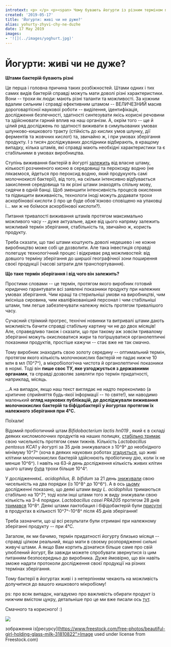 ```yaml
---
introtext: <p> </p> <p><span> Чому бувають йогурти із різним терміном придатності і чи справді "там нема живих бактерій"? Адже в ДСТУ пишуть про 14 днів! Справді – чому існують йогурти із різним терміном придатності, від чого це залежить та що нам, споживачам, з того?</span></p>
created: '2019-05-17'
title: 'Йогурти: живі чи не дуже?'
alias: yohurty-zhyvi-chy-ne-duzhe
date: 17 May 2019
images:
- '![](../images/yoghurt.jpg)'
---
```


# Йогурти: живі чи не дуже?

**Штами бактерій бувають різні**

Це перша і головна причина таких розбіжностей. Штами одних і тих самих видів бактерій справді можуть мати доволі різні характеристики. Вони -- трохи як люди: мають різні таланти та можливості. За кожним вдалим сильним і справді ефективним штамом -- ВЕЛИЧЕЗНИЙ масив дороговартісної наукової роботи -- виділення, ідентифікація, дослідження безпечності, здатності синтезувати якісь корисні речовини та здійснювати гарний вплив на наш організм. А, окрім того -- ще й цілий ряд досліджень по здатності виживати в симульованих умовах шлунково-кишкового тракту (стійкість до кислих умов шлунку, дії ферментів та жовчних кислот) та, звичайно ж, і при умовах зберігання продукту. І з тисяч досліджуваних дослідники відбирають, в кращому випадку, кілька штамів, які справді мають необхідні характеристики та є стабільними в умовах виробництва.

Ступінь виживання бактерій в йогурті [залежить](http://citeseerx.ist.psu.edu/viewdoc/download?doi=10.1.1.685.8633&rep=rep1&type=pdf) від власне штаму, кількості розчиненого кисню в середовищі та пероксиду водню (не лякаємося, йдеться про пероксид водню, який продукують самі молочнокислі бактерії), від того, на скільки інтенсивно відбувається закислення середовища та як різні штами знаходять спільну мову, сидячи в одній банці. Щоб зменшити інтенсивність процесів окислення та підвищити виживаність, технологи іноді можуть додавати трохи аскорбінової кислоти (і про це буде обов'язково сповіщено на упаковці і... ми ж не боїмося аскорбінової кислоти?).

Питання тривалості виживання штамів протягом максимально можливого часу -- дуже актуальне, адже від цього напряму залежить можливий термін зберігання, стабільність та, звичайно ж, користь продукту.

Треба сказати, що такі штами коштують доволі недешево і не кожне виробництво може собі це дозволити. Але така інвестиція справді полегшує технологічний процес і відкриває ряд можливостей: від довшого терміну зберігання до ширшої географічної зони поширення своєї продукції (часові затрати для транспортування).

**Що таке термін зберігання і від чого він залежить?**

Простими словами -- це термін, протягом якого виробник готовий юридично гарантувати всі заявлені показники продукту при належних умовах зберігання. Чим кращі та стерильніші умови на виробництві, чим якісніша сировина, чим кваліфікованіший персонал і чим стабільніші штами, тим легше забезпечувати належну якість протягом тривалішого часу.

Сучасний стрімкий прогрес, технічні новинки та витривалі штами дають можливість бачити справді стабільну картину чи не до двох місяців! Але, справедливо також і сказати, що при такому аж зовсім тривалому зберіганні можуть окислюватися жири та погіршуватися органолептичні показники продуктів, простіше кажучи -- стає вже не так смачно.

Тому виробник знаходить свою золоту середину -- оптимальний термін, протягом якого кількість молочнокислих бактерій не падає нижче 10 млн в мл (10^7^), а мікробіологічна чистота й органолептичні показники в нормі. Тоді він **пише своє ТУ, яке узгоджується з державними органами**, та справді дозволяє заявляти про термін придатності, наприклад, місяць.

...А на випадок, якщо наш текст виглядає не надто переконливо (а критичне сприйняття будь-якої інформації -- то святе!), ми наводимо маленький **огляд наукових публікацій, де досліджували виживання молочнокислих бактерій та біфідобактерії у йогуртах протягом їх належного зберігання при 4°С.**

Поїхали!

Відомий пробіотичний штам *Bifidobacterium lactis hn019* , який є в складі деяких кисломолочних продуктів на наших полицях, [стабільно тримає](https://www.researchgate.net/publication/259779040_Survival_of_Bifidobacterium_Lactis_hn019_and_Release_of_Biogenic_Compounds_in_Unfermented_and_Fermented_milk_is_affected_By_Chilled_Storage_at_4C) свою чисельність протягом семи тижнів. Кількість *Lactobacillus pentosus KCA1* у йогурті за 35 днів знижувалася з 10^9^ до необхідного мінімуму 10^7^ (хоча в деяких наукових роботах [згадується](https://onlinelibrary.wiley.com/doi/abs/10.1111/jfs.12269), що живі клітини молочнокислих бактерій здійснюють пробіотичну дію, коли їх не менше 10^6^). І навіть на 63-й день дослідження кількість живих клітин цього штаму [була](http://www.bioline.org.br/pdf?pr12116) трохи більше 10^4^.

У дослідженнях*L. acidophilus, B. bifidum* за 21 день [знижували](https://onlinelibrary.wiley.com/doi/abs/10.1111/jfs.12269) свою чисельність на два порядки (із 10^8^ до 10^6^). А в ось [цьому](http://citeseerx.ist.psu.edu/viewdoc/download?doi=10.1.1.685.8633&rep=rep1&type=pdf) дослідженні показано, що деякі штами виду *L. acidophilus* тримаються стабільно на 10^7^, тоді коли інші штами того ж виду знижували свою кількість на 3-4 порядки. *Lactobacillus casei PRA205* протягом 28 днів [тримався](https://www.ncbi.nlm.nih.gov/pubmed/27554146) 10^8^. Деякі штами лактобацил і біфідобактерій були [присутні](https://www.researchgate.net/publication/228551723_Survival_of_Lactobacillus_acidophilus_and_Bifidobacterium_infantis_in_yogurts_manufactured_from_cowmilk_and_soymilk_during_storage_at_two_temperatures) в продуктах в кількості 10^7^-10^8^ після 45 днів зберігання!

Треба зазначити, що ці всі результати були отримані при належному зберіганні продукту -- при 4°С.

Загалом, як ми бачимо, термін придатності йогурту близько місяця -- справді цілком реальний, якщо мати в своєму розпорядженні сильні живучі штами. А якщо Вам кортить дізнатися більше саме про свій улюблений йогурт, Ви завжди можете спробувати звернутися із цим питанням безпосередньо до виробника. Дуже ймовірно, що він навіть зможе надати протоколи дослідження своєї продукції на різних термінах зберігання.

Тому бактерії в йогуртах живі і з нетерпінням чекають на можливість долучитися до вашого кишкового мікробіому!

ps: про всяк випадок, нагадуємо про важливість обирати продукт із нижчим вмістом цукру, детальніше про це ми вже писали ось [тут](shcho-strashnoho-v-iohurtakh.html).

Смачного та корисного! :)

![](../images/yoghurt.jpg)

зображення із[ресурсу](https://www.freestock.com/free-photos/beautiful-girl-holding-glass-milk-31810822">Image used under license from Freestock.com</a>)

